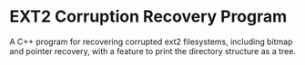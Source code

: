 # EXT2 Corruption Recovery Program
 A C++ program for recovering corrupted ext2 filesystems, including bitmap and pointer recovery, with a feature to print the directory structure as a tree.
